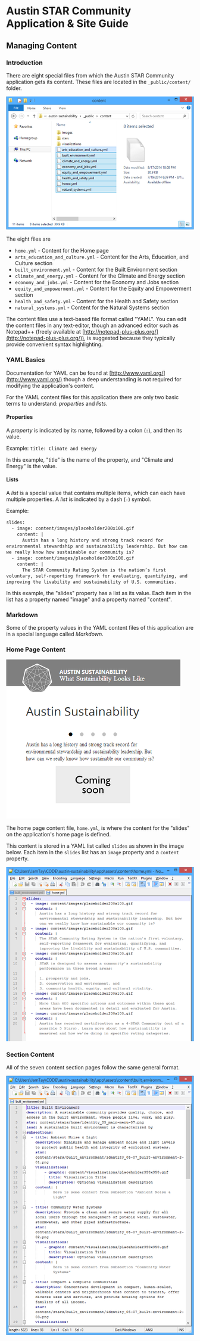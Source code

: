 # Austin STAR Community <br/> Application & Site Guide

## Managing Content

### Introduction

There are eight special files from which the Austin STAR Community application gets its content. These files are located in the `_public/content/` folder.

![Content Files Directory](img/content_files.png)

The eight files are

* `home.yml` - Content for the Home page
* `arts_education_and_culture.yml` - Content for the Arts, Education, and Culture section
* `built_environment.yml` - Content for the Built Environment section
* `climate_and_energy.yml` - Content for the Climate and Energy section
* `economy_and_jobs.yml` - Content for the Economy and Jobs section
* `equity_and_empowerment.yml` - Content for the Equity and Empowerment section
* `health_and_safety.yml` - Content for the Health and Safety section
* `natural_systems.yml` - Content for the Natural Systems section

The content files use a text-based file format called "YAML". You can edit the content files in any text-editor, though an advanced editor such as Notepad++ (freely available at [http://notepad-plus-plus.org/](http://notepad-plus-plus.org/)), is suggested because they typically provide convenient syntax highlighting.

### YAML Basics

Documentation for YAML can be found at [http://www.yaml.org/](http://www.yaml.org/) though a deep understanding is not required for modifying the application's content.

For the YAML content files for this application there are only two basic terms to understand: *properties* and *lists*.

#### Properties

A *property* is indicated by its name, followed by a colon (`:`), and then its value. 

Example: `title: Climate and Energy`

In this example, "title" is the name of the property, and "Climate and Energy" is the value.

#### Lists

A *list* is a special value that contains multiple items, which can each have multiple properties. A *list* is indicated by a dash (`-`) symbol.

Example:

```
slides:
  - image: content/images/placeholder200x100.gif
    content: |
      Austin has a long history and strong track record for environmental stewardship and sustainability leadership. But how can we really know how sustainable our community is?
  - image: content/images/placeholder200x100.gif
    content: |
      The STAR Community Rating System is the nation’s first voluntary, self-reporting framework for evaluating, quantifying, and improving the livability and sustainability of U.S. communities.
```

In this example, the "slides" property has a list as its value. Each item in the list has a property named "image" and a property named "content".

### Markdown

Some of the property values in the YAML content files of this application are in a special language called *Markdown*.

### Home Page Content

![Home Slides](img/home_slides.png) 

The home page content file, `home.yml`, is where the content for the "slides" on the application's home page is defined.

This content is stored in a YAML list called `slides` as shown in the image below. Each item in the `slides` list has an `image` property and a `content` property.

![Home Content](img/home_content.png)

### Section Content

All of the seven content section pages follow the same general format.

![Section Content Example](img/section_content_example.png)